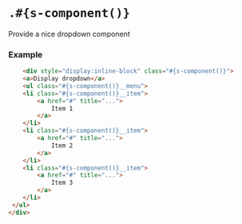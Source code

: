 # ```.#{s-component()}```

Provide a nice dropdown component

### Example
```html
	<div style="display:inline-block" class="#{s-component()}">
	<a>Display dropdown</a>
	<ul class="#{s-component()}__menu">
 	<li class="#{s-component()}__item">
  		<a href="#" title="...">
  			Item 1
  		</a>
 	</li>
 	<li class="#{s-component()}__item">
  		<a href="#" title="...">
  			Item 2
  		</a>
 	</li>
 	<li class="#{s-component()}__item">
  		<a href="#" title="...">
  			Item 3
  		</a>
 	</li>
 </ul>
</div>
```